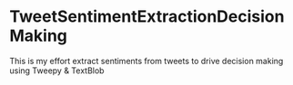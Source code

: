 # TweetSentimentExtractionDecisionMaking
This is my effort extract sentiments from tweets to drive decision making using Tweepy &amp; TextBlob
